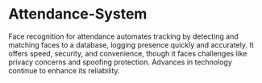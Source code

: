 # Attendance-System
Face recognition for attendance automates tracking by detecting and matching faces to a database, logging presence quickly and accurately. It offers speed, security, and convenience, though it faces challenges like privacy concerns and spoofing protection. Advances in technology continue to enhance its reliability.
